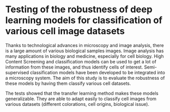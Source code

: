 # Testing of the robustness of deep learning models for classification of various cell image datasets

Thanks to technological advances in microscopy and image analysis, there is a large amount of various biological samples images. Image analysis has many applications in biology and medicine, especially for cell biology. High Content Screening and classification models can be used to get a lot of information from these images, and thus identify cells of interest. 
Semi-supervised classification models have been developed to be integrated into a microscopy system. The aim of this study is to evaluate the robustness of these models by having them classify various cell datasets.

The tests showed that the transfer learning method makes these models generalizable. They are able to adapt easily to classify cell images from various datasets (different colorations, cell origins, biological issue). 